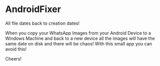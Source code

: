 # AndroidFixer
All file dates back to creation dates!

When you copy your WhatsApp Images from your Android Device to a Windows Machine and back to a new device all the images will have the same date on disk and there will be chaos!
With this small app you can avoid this!

Cheers!
